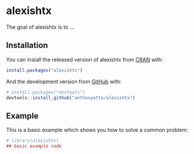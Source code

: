 
<!-- README.md is generated from README.Rmd. Please edit that file -->

# alexishtx

<!-- badges: start -->

<!-- badges: end -->

The goal of alexishtx is to …

## Installation

You can install the released version of alexishtx from
[CRAN](https://CRAN.R-project.org) with:

``` r
install.packages("alexishtx")
```

And the development version from [GitHub](https://github.com/) with:

``` r
# install.packages("devtools")
devtools::install_github("anthonyatto/alexishtx")
```

## Example

This is a basic example which shows you how to solve a common problem:

``` r
# library(alexishtx)
## basic example code
```
